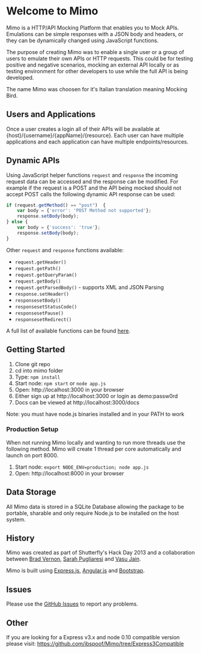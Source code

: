 # Welcome to Mimo


Mimo is a HTTP/API Mocking Platform that enables you to Mock APIs.
Emulations can be simple responses with a JSON body and headers, or they can be dynamically changed using JavaScript functions.

The purpose of creating Mimo was to enable a single user or a group of users to emulate their own APIs or HTTP requests. This could be for testing positive and negative scenarios, mocking an external API locally or as testing environment for other developers to use while the full API is being developed.

The name Mimo was choosen for it's Italian translation meaning Mocking Bird.

## Users and Applications

Once a user creates a login all of their APIs will be available at {host}/{username}/{appName}/{resource}.  Each user can have multiple applications and each application can have multiple endpoints/resources.


## Dynamic APIs

Using JavaScript helper functions `request` and `response` the incoming request data can be accessed and the response can be modified.  For example if the request is a POST and the API being mocked should not accept POST calls the following dynamic API response can be used:

```javascript
if (request.getMethod() == "post")  {
    var body = {'error': 'POST Method not supported'};
    response.setBody(body);
} else {
    var body = {'success': 'true'};
    response.setBody(body);
}
```

Other `request` and `response` functions available:

- `request.getHeader()`
- `request.getPath()`
- `request.getQueryParam()`
- `request.getBody()`
- `request.getParsedBody()` - supports XML and JSON Parsing
- `response.setHeader()`
- `responsesetBody()`
- `responsesetStatusCode()`
- `responsesetPause()`
- `responsesetRedirect()`

A full list of available functions can be found [here](docs/functions.md).


## Getting Started

1. Clone git repo
2. cd into mimo folder
3. Type: `npm install`
4. Start node: `npm start` or `node app.js`
5. Open: http://localhost:3000 in your browser
6. Either sign up at http://localhost:3000 or login as demo:passw0rd
7. Docs can be viewed at http://localhost:3000/docs

Note: you must have node.js binaries installed and in your PATH to work

### Production Setup

When not running Mimo locally and wanting to run more threads use the following method.  Mimo will create 1 thread per core automatically and launch on port 8000.

1. Start node: `export NODE_ENV=production; node app.js`
2. Open: http://localhost:8000 in your browser


## Data Storage

All Mimo data is stored in a SQLite Database allowing the package to be portable, sharable and only require Node.js to be installed on the host system.


## History

Mimo was created as part of Shutterfly's Hack Day 2013 and a collaboration between [Brad Vernon](https://github.com/ibspoof), [Sarah Pugliaresi](https://github.com/spugliaresi) and [Vasu Jain](https://github.com/vasujain).

Mimo is built using [Express.js](http://expressjs.com), [Angular.js](https://angularjs.org/) and [Bootstrap](http://getbootstrap.com).


## Issues
Please use the [GitHub Issues](https://github.com/ibspoof/Mimo/issues) to report any problems.


## Other
If you are looking for a Express v3.x and node 0.10 compatible version please visit: https://github.com/ibspoof/Mimo/tree/Express3Compatible
